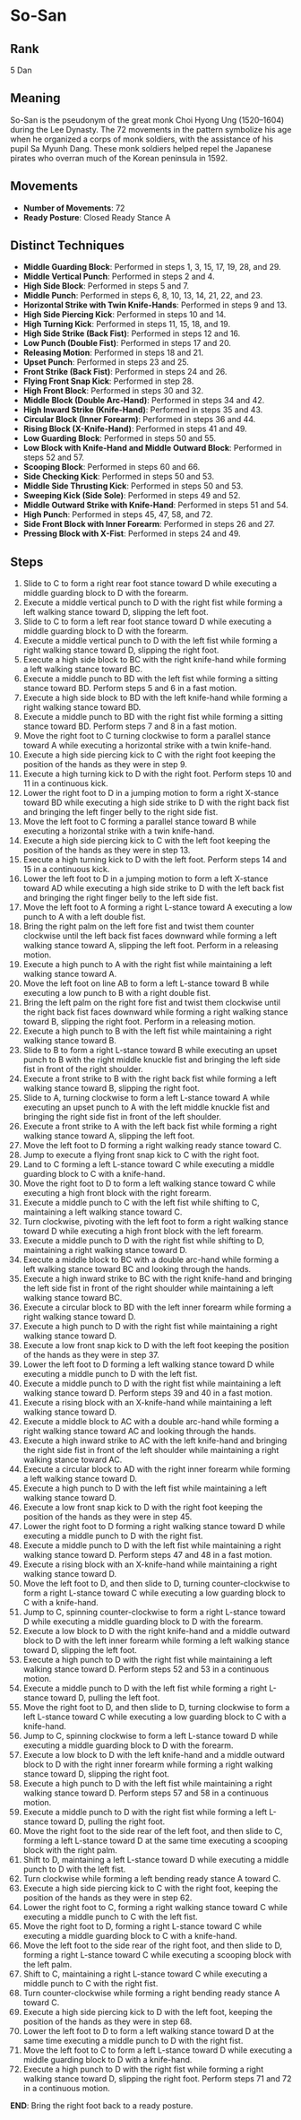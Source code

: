 # So-San

## Rank

5 Dan

## Meaning

So-San is the pseudonym of the great monk Choi Hyong Ung (1520–1604) during the Lee Dynasty. The 72 movements in the pattern symbolize his age when he organized a corps of monk soldiers, with the assistance of his pupil Sa Myunh Dang. These monk soldiers helped repel the Japanese pirates who overran much of the Korean peninsula in 1592.

## Movements

- **Number of Movements**: 72  
- **Ready Posture**: Closed Ready Stance A

## Distinct Techniques

- **Middle Guarding Block**: Performed in steps 1, 3, 15, 17, 19, 28, and 29.
- **Middle Vertical Punch**: Performed in steps 2 and 4.
- **High Side Block**: Performed in steps 5 and 7.
- **Middle Punch**: Performed in steps 6, 8, 10, 13, 14, 21, 22, and 23.
- **Horizontal Strike with Twin Knife-Hands**: Performed in steps 9 and 13.
- **High Side Piercing Kick**: Performed in steps 10 and 14.
- **High Turning Kick**: Performed in steps 11, 15, 18, and 19.
- **High Side Strike (Back Fist)**: Performed in steps 12 and 16.
- **Low Punch (Double Fist)**: Performed in steps 17 and 20.
- **Releasing Motion**: Performed in steps 18 and 21.
- **Upset Punch**: Performed in steps 23 and 25.
- **Front Strike (Back Fist)**: Performed in steps 24 and 26.
- **Flying Front Snap Kick**: Performed in step 28.
- **High Front Block**: Performed in steps 30 and 32.
- **Middle Block (Double Arc-Hand)**: Performed in steps 34 and 42.
- **High Inward Strike (Knife-Hand)**: Performed in steps 35 and 43.
- **Circular Block (Inner Forearm)**: Performed in steps 36 and 44.
- **Rising Block (X-Knife-Hand)**: Performed in steps 41 and 49.
- **Low Guarding Block**: Performed in steps 50 and 55.
- **Low Block with Knife-Hand and Middle Outward Block**: Performed in steps 52 and 57.
- **Scooping Block**: Performed in steps 60 and 66.
- **Side Checking Kick**: Performed in steps 50 and 53.
- **Middle Side Thrusting Kick**: Performed in steps 50 and 53.
- **Sweeping Kick (Side Sole)**: Performed in steps 49 and 52.
- **Middle Outward Strike with Knife-Hand**: Performed in steps 51 and 54.
- **High Punch**: Performed in steps 45, 47, 58, and 72.
- **Side Front Block with Inner Forearm**: Performed in steps 26 and 27.
- **Pressing Block with X-Fist**: Performed in steps 24 and 49.

## Steps

1. Slide to C to form a right rear foot stance toward D while executing a middle guarding block to D with the forearm.
2. Execute a middle vertical punch to D with the right fist while forming a left walking stance toward D, slipping the left foot.
3. Slide to C to form a left rear foot stance toward D while executing a middle guarding block to D with the forearm.
4. Execute a middle vertical punch to D with the left fist while forming a right walking stance toward D, slipping the right foot.
5. Execute a high side block to BC with the right knife-hand while forming a left walking stance toward BC.
6. Execute a middle punch to BD with the left fist while forming a sitting stance toward BD. Perform steps 5 and 6 in a fast motion.
7. Execute a high side block to BD with the left knife-hand while forming a right walking stance toward BD.
8. Execute a middle punch to BD with the right fist while forming a sitting stance toward BD. Perform steps 7 and 8 in a fast motion.
9. Move the right foot to C turning clockwise to form a parallel stance toward A while executing a horizontal strike with a twin knife-hand.
10. Execute a high side piercing kick to C with the right foot keeping the position of the hands as they were in step 9.
11. Execute a high turning kick to D with the right foot. Perform steps 10 and 11 in a continuous kick.
12. Lower the right foot to D in a jumping motion to form a right X-stance toward BD while executing a high side strike to D with the right back fist and bringing the left finger belly to the right side fist.
13. Move the left foot to C forming a parallel stance toward B while executing a horizontal strike with a twin knife-hand.
14. Execute a high side piercing kick to C with the left foot keeping the position of the hands as they were in step 13.
15. Execute a high turning kick to D with the left foot. Perform steps 14 and 15 in a continuous kick.
16. Lower the left foot to D in a jumping motion to form a left X-stance toward AD while executing a high side strike to D with the left back fist and bringing the right finger belly to the left side fist.
17. Move the left foot to A forming a right L-stance toward A executing a low punch to A with a left double fist.
18. Bring the right palm on the left fore fist and twist them counter clockwise until the left back fist faces downward while forming a left walking stance toward A, slipping the left foot. Perform in a releasing motion.
19. Execute a high punch to A with the right fist while maintaining a left walking stance toward A.
20. Move the left foot on line AB to form a left L-stance toward B while executing a low punch to B with a right double fist.
21. Bring the left palm on the right fore fist and twist them clockwise until the right back fist faces downward while forming a right walking stance toward B, slipping the right foot. Perform in a releasing motion.
22. Execute a high punch to B with the left fist while maintaining a right walking stance toward B.
23. Slide to B to form a right L-stance toward B while executing an upset punch to B with the right middle knuckle fist and bringing the left side fist in front of the right shoulder.
24. Execute a front strike to B with the right back fist while forming a left walking stance toward B, slipping the right foot.
25. Slide to A, turning clockwise to form a left L-stance toward A while executing an upset punch to A with the left middle knuckle fist and bringing the right side fist in front of the left shoulder.
26. Execute a front strike to A with the left back fist while forming a right walking stance toward A, slipping the left foot.
27. Move the left foot to D forming a right walking ready stance toward C.
28. Jump to execute a flying front snap kick to C with the right foot.
29. Land to C forming a left L-stance toward C while executing a middle guarding block to C with a knife-hand.
30. Move the right foot to D to form a left walking stance toward C while executing a high front block with the right forearm.
31. Execute a middle punch to C with the left fist while shifting to C, maintaining a left walking stance toward C.
32. Turn clockwise, pivoting with the left foot to form a right walking stance toward D while executing a high front block with the left forearm.
33. Execute a middle punch to D with the right fist while shifting to D, maintaining a right walking stance toward D.
34. Execute a middle block to BC with a double arc-hand while forming a left walking stance toward BC and looking through the hands.
35. Execute a high inward strike to BC with the right knife-hand and bringing the left side fist in front of the right shoulder while maintaining a left walking stance toward BC.
36. Execute a circular block to BD with the left inner forearm while forming a right walking stance toward D.
37. Execute a high punch to D with the right fist while maintaining a right walking stance toward D.
38. Execute a low front snap kick to D with the left foot keeping the position of the hands as they were in step 37.
39. Lower the left foot to D forming a left walking stance toward D while executing a middle punch to D with the left fist.
40. Execute a middle punch to D with the right fist while maintaining a left walking stance toward D. Perform steps 39 and 40 in a fast motion.
41. Execute a rising block with an X-knife-hand while maintaining a left walking stance toward D.
42. Execute a middle block to AC with a double arc-hand while forming a right walking stance toward AC and looking through the hands.
43. Execute a high inward strike to AC with the left knife-hand and bringing the right side fist in front of the left shoulder while maintaining a right walking stance toward AC.
44. Execute a circular block to AD with the right inner forearm while forming a left walking stance toward D.
45. Execute a high punch to D with the left fist while maintaining a left walking stance toward D.
46. Execute a low front snap kick to D with the right foot keeping the position of the hands as they were in step 45.
47. Lower the right foot to D forming a right walking stance toward D while executing a middle punch to D with the right fist.
48. Execute a middle punch to D with the left fist while maintaining a right walking stance toward D. Perform steps 47 and 48 in a fast motion.
49. Execute a rising block with an X-knife-hand while maintaining a right walking stance toward D.
50. Move the left foot to D, and then slide to D, turning counter-clockwise to form a right L-stance toward C while executing a low guarding block to C with a knife-hand.
51. Jump to C, spinning counter-clockwise to form a right L-stance toward D while executing a middle guarding block to D with the forearm.
52. Execute a low block to D with the right knife-hand and a middle outward block to D with the left inner forearm while forming a left walking stance toward D, slipping the left foot.
53. Execute a high punch to D with the right fist while maintaining a left walking stance toward D. Perform steps 52 and 53 in a continuous motion.
54. Execute a middle punch to D with the left fist while forming a right L-stance toward D, pulling the left foot.
55. Move the right foot to D, and then slide to D, turning clockwise to form a left L-stance toward C while executing a low guarding block to C with a knife-hand.
56. Jump to C, spinning clockwise to form a left L-stance toward D while executing a middle guarding block to D with the forearm.
57. Execute a low block to D with the left knife-hand and a middle outward block to D with the right inner forearm while forming a right walking stance toward D, slipping the right foot.
58. Execute a high punch to D with the left fist while maintaining a right walking stance toward D. Perform steps 57 and 58 in a continuous motion.
59. Execute a middle punch to D with the right fist while forming a left L-stance toward D, pulling the right foot.
60. Move the right foot to the side rear of the left foot, and then slide to C, forming a left L-stance toward D at the same time executing a scooping block with the right palm.
61. Shift to D, maintaining a left L-stance toward D while executing a middle punch to D with the left fist.
62. Turn clockwise while forming a left bending ready stance A toward C.
63. Execute a high side piercing kick to C with the right foot, keeping the position of the hands as they were in step 62.
64. Lower the right foot to C, forming a right walking stance toward C while executing a middle punch to C with the left fist.
65. Move the right foot to D, forming a right L-stance toward C while executing a middle guarding block to C with a knife-hand.
66. Move the left foot to the side rear of the right foot, and then slide to D, forming a right L-stance toward C while executing a scooping block with the left palm.
67. Shift to C, maintaining a right L-stance toward C while executing a middle punch to C with the right fist.
68. Turn counter-clockwise while forming a right bending ready stance A toward C.
69. Execute a high side piercing kick to D with the left foot, keeping the position of the hands as they were in step 68.
70. Lower the left foot to D to form a left walking stance toward D at the same time executing a middle punch to D with the right fist.
71. Move the left foot to C to form a left L-stance toward D while executing a middle guarding block to D with a knife-hand.
72. Execute a high punch to D with the right fist while forming a right walking stance toward D, slipping the right foot. Perform steps 71 and 72 in a continuous motion.

**END**: Bring the right foot back to a ready posture.
